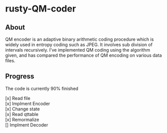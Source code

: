 # rusty-QM-coder
  
## About 

QM encoder is an adaptive binary arithmetic coding procedure which is widely used in entropy coding such as JPEG. It involves sub division of intervals recursively. I’ve implemented QM coding using the algorithm given, and has compared the performance of QM encoding on various data files.


## Progress

The code is currently 90% finished

[x] Read file  
[x] Implment Encoder  
    [x] Change state  
    [x] Read qttable   
    [x] Remormalize  
[] Implment Decoder   


